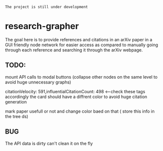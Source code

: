 `The project is still under development`

# research-grapher

The goal here is to provide references and citations in an arXiv paper in a GUI friendly node network for easier access as compared to manually going through each reference and searching it through the arXiv webpage.

## TODO:

mount API calls to modal buttons (collapse other nodes on the same level to avoid huge unnecessary graphs)

citationVelocity: 591,influentialCitationCount: 498 <--check these tags accordingly the card should have a diffrent color to avoid huge citation generation

mark paper usefull or not and change color baed on that ( store this info in the tree ds)

## BUG

The API data is dirty can't clean it on the fly

